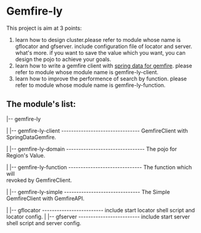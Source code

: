 # Gemfire-ly

This project is aim at 3 points:

1. learn how to design cluster.please refer to module whose name is gflocator and gfserver. include configuration file of locator and server. what's more. if you want to save the value which you want, you can design the pojo to achieve your goals.
2. learn how to write a gemfire client with [spring data for gemfire](https://docs.spring.io/spring-data/gemfire/docs/2.0.1.RELEASE/reference/html/). please refer to module whose module name is gemfire-ly-client.
3. learn how to improve the performence of search by function. please refer to  module whose module name is gemfire-ly-function.

## The module's list:

|-- gemfire-ly

|  |-- gemfire-ly-client -------------------------------- GemfireClient with SpringDataGemfire.

|  |-- gemfire-ly-domain -------------------------------- The pojo for Region's Value.

|  |-- gemfire-ly-function ------------------------------ The function which will  
revoked by GemfireClient.

|  |-- gemfire-ly-simple ------------------------------- The Simple GemfireClient with GemfireAPI.

|  |-- gflocator ------------------------- include start locator shell script and locator config. 
|  |-- gfserver  ------------------------- include start server shell script and
server config. 

